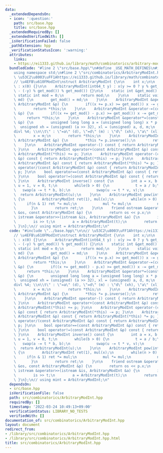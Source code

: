 ```yaml
---
data:
  _extendedDependsOn:
  - icon: ':question:'
    path: src/base.hpp
    title: src/base.hpp
  _extendedRequiredBy: []
  _extendedVerifiedWith: []
  _isVerificationFailed: false
  _pathExtension: hpp
  _verificationStatusIcon: ':warning:'
  attributes:
    links:
    - https://ei1333.github.io/library/math/combinatorics/arbitrary-mod-int.cpp
  bundledCode: "#line 2 \"src/base.hpp\"\n#define _USE_MATH_DEFINES\n#include <bits/stdc++.h>\n\
    using namespace std;\n#line 2 \"src/combinatorics/ArbitraryModInt.hpp\"\n\n//\
    \ \u53C2\u8003\uFF1Ahttps://ei1333.github.io/library/math/combinatorics/arbitrary-mod-int.cpp\n\
    // \u4EFB\u610FModInt\nstruct ArbitraryModInt {\n\n    int x;\n\n    ArbitraryModInt()\
    \ : x(0) {}\n\n    ArbitraryModInt(int64_t y) : x(y >= 0 ? y % get_mod() : (get_mod()\
    \ - (-y) % get_mod()) % get_mod()) {}\n\n    static int &get_mod() {\n       \
    \ static int mod = 0;\n        return mod;\n    }\n\n    static void set_mod(int\
    \ md) {\n        get_mod() = md;\n    }\n\n    ArbitraryModInt &operator+=(const\
    \ ArbitraryModInt &p) {\n        if((x += p.x) >= get_mod()) x -= get_mod();\n\
    \        return *this;\n    }\n\n    ArbitraryModInt &operator-=(const ArbitraryModInt\
    \ &p) {\n        if((x += get_mod() - p.x) >= get_mod()) x -= get_mod();\n   \
    \     return *this;\n    }\n\n    ArbitraryModInt &operator*=(const ArbitraryModInt\
    \ &p) {\n        unsigned long long a = (unsigned long long) x * p.x;\n      \
    \  unsigned xh = (unsigned) (a >> 32), xl = (unsigned) a, d, m;\n        asm(\"\
    divl %4; \\n\\t\" : \"=a\" (d), \"=d\" (m) : \"d\" (xh), \"a\" (xl), \"r\" (get_mod()));\n\
    \        x = m;\n        return *this;\n    }\n\n    ArbitraryModInt &operator/=(const\
    \ ArbitraryModInt &p) {\n        *this *= p.inverse();\n        return *this;\n\
    \    }\n\n    ArbitraryModInt operator-() const { return ArbitraryModInt(-x);\
    \ }\n\n    ArbitraryModInt operator+(const ArbitraryModInt &p) const { return\
    \ ArbitraryModInt(*this) += p; }\n\n    ArbitraryModInt operator-(const ArbitraryModInt\
    \ &p) const { return ArbitraryModInt(*this) -= p; }\n\n    ArbitraryModInt operator*(const\
    \ ArbitraryModInt &p) const { return ArbitraryModInt(*this) *= p; }\n\n    ArbitraryModInt\
    \ operator/(const ArbitraryModInt &p) const { return ArbitraryModInt(*this) /=\
    \ p; }\n\n    bool operator==(const ArbitraryModInt &p) const { return x == p.x;\
    \ }\n\n    bool operator!=(const ArbitraryModInt &p) const { return x != p.x;\
    \ }\n\n    ArbitraryModInt inverse() const {\n        int a = x, b = get_mod(),\
    \ u = 1, v = 0, t;\n        while(b > 0) {\n            t = a / b;\n         \
    \   swap(a -= t * b, b);\n            swap(u -= t * v, v);\n        }\n      \
    \  return ArbitraryModInt(u);\n    }\n\n    ArbitraryModInt pow(int64_t n) const\
    \ {\n        ArbitraryModInt ret(1), mul(x);\n        while(n > 0) {\n       \
    \     if(n & 1) ret *= mul;\n            mul *= mul;\n            n >>= 1;\n \
    \       }\n        return ret;\n    }\n\n    friend ostream &operator<<(ostream\
    \ &os, const ArbitraryModInt &p) {\n        return os << p.x;\n    }\n\n    friend\
    \ istream &operator>>(istream &is, ArbitraryModInt &a) {\n        int64_t t;\n\
    \        is >> t;\n        a = ArbitraryModInt(t);\n        return (is);\n   \
    \ }\n};\n// using mint = ArbitraryModInt;\n"
  code: "#include \"../base.hpp\"\n\n// \u53C2\u8003\uFF1Ahttps://ei1333.github.io/library/math/combinatorics/arbitrary-mod-int.cpp\n\
    // \u4EFB\u610FModInt\nstruct ArbitraryModInt {\n\n    int x;\n\n    ArbitraryModInt()\
    \ : x(0) {}\n\n    ArbitraryModInt(int64_t y) : x(y >= 0 ? y % get_mod() : (get_mod()\
    \ - (-y) % get_mod()) % get_mod()) {}\n\n    static int &get_mod() {\n       \
    \ static int mod = 0;\n        return mod;\n    }\n\n    static void set_mod(int\
    \ md) {\n        get_mod() = md;\n    }\n\n    ArbitraryModInt &operator+=(const\
    \ ArbitraryModInt &p) {\n        if((x += p.x) >= get_mod()) x -= get_mod();\n\
    \        return *this;\n    }\n\n    ArbitraryModInt &operator-=(const ArbitraryModInt\
    \ &p) {\n        if((x += get_mod() - p.x) >= get_mod()) x -= get_mod();\n   \
    \     return *this;\n    }\n\n    ArbitraryModInt &operator*=(const ArbitraryModInt\
    \ &p) {\n        unsigned long long a = (unsigned long long) x * p.x;\n      \
    \  unsigned xh = (unsigned) (a >> 32), xl = (unsigned) a, d, m;\n        asm(\"\
    divl %4; \\n\\t\" : \"=a\" (d), \"=d\" (m) : \"d\" (xh), \"a\" (xl), \"r\" (get_mod()));\n\
    \        x = m;\n        return *this;\n    }\n\n    ArbitraryModInt &operator/=(const\
    \ ArbitraryModInt &p) {\n        *this *= p.inverse();\n        return *this;\n\
    \    }\n\n    ArbitraryModInt operator-() const { return ArbitraryModInt(-x);\
    \ }\n\n    ArbitraryModInt operator+(const ArbitraryModInt &p) const { return\
    \ ArbitraryModInt(*this) += p; }\n\n    ArbitraryModInt operator-(const ArbitraryModInt\
    \ &p) const { return ArbitraryModInt(*this) -= p; }\n\n    ArbitraryModInt operator*(const\
    \ ArbitraryModInt &p) const { return ArbitraryModInt(*this) *= p; }\n\n    ArbitraryModInt\
    \ operator/(const ArbitraryModInt &p) const { return ArbitraryModInt(*this) /=\
    \ p; }\n\n    bool operator==(const ArbitraryModInt &p) const { return x == p.x;\
    \ }\n\n    bool operator!=(const ArbitraryModInt &p) const { return x != p.x;\
    \ }\n\n    ArbitraryModInt inverse() const {\n        int a = x, b = get_mod(),\
    \ u = 1, v = 0, t;\n        while(b > 0) {\n            t = a / b;\n         \
    \   swap(a -= t * b, b);\n            swap(u -= t * v, v);\n        }\n      \
    \  return ArbitraryModInt(u);\n    }\n\n    ArbitraryModInt pow(int64_t n) const\
    \ {\n        ArbitraryModInt ret(1), mul(x);\n        while(n > 0) {\n       \
    \     if(n & 1) ret *= mul;\n            mul *= mul;\n            n >>= 1;\n \
    \       }\n        return ret;\n    }\n\n    friend ostream &operator<<(ostream\
    \ &os, const ArbitraryModInt &p) {\n        return os << p.x;\n    }\n\n    friend\
    \ istream &operator>>(istream &is, ArbitraryModInt &a) {\n        int64_t t;\n\
    \        is >> t;\n        a = ArbitraryModInt(t);\n        return (is);\n   \
    \ }\n};\n// using mint = ArbitraryModInt;\n"
  dependsOn:
  - src/base.hpp
  isVerificationFile: false
  path: src/combinatorics/ArbitraryModInt.hpp
  requiredBy: []
  timestamp: '2022-03-24 10:49:13+09:00'
  verificationStatus: LIBRARY_NO_TESTS
  verifiedWith: []
documentation_of: src/combinatorics/ArbitraryModInt.hpp
layout: document
redirect_from:
- /library/src/combinatorics/ArbitraryModInt.hpp
- /library/src/combinatorics/ArbitraryModInt.hpp.html
title: src/combinatorics/ArbitraryModInt.hpp
---
```

